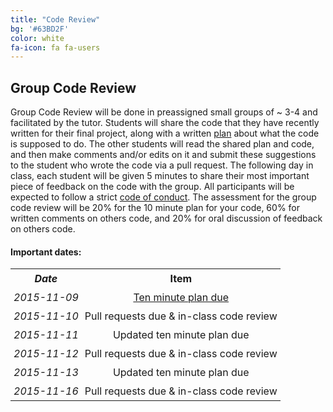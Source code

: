 ```yaml
---
title: "Code Review"
bg: '#63BD2F'
color: white
fa-icon: fa fa-users
---
```


## Group Code Review

Group Code Review will be done in preassigned small groups of ~ 3-4 and facilitated 
by the tutor. Students will share the code that they have recently written for their final
project, along with a written [plan](http://billmills.github.io/blog/ten-minute-plans/) 
about what the code is supposed to do. The other students will read the shared plan and 
code, and then make comments and/or edits on it and submit these suggestions to the 
student who wrote the code via a pull request. The following day in class, each student 
will be given 5 minutes to share their most important piece of feedback on the code with 
the group. All participants will be expected to follow a strict [code of conduct](http://software-carpentry.org/conduct.html). 
The assessment for the group code review will be 20% for the 10 minute plan for your code, 
60% for written comments on others code, and 20% for oral discussion of feedback on others 
code.

#### **Important dates:**

<center>
<table>
  <tr>
    <th style="padding: 5px;" align="center" valign="middle"><i>Date</i></td>
    <th style="padding: 5px;" align="center" valign="middle">Item</td> 
  </tr>
  <tr>
    <td style="padding: 5px;" align="center" valign="middle"><i>2015-11-09</i></td>
    <td style="padding: 5px;" align="center" valign="middle"><a href="https://github.com/PHY3009/code_review/blob/master/Ten_Minute_Plan.md">Ten minute plan due</a></td> 
  </tr>
  <tr>
    <td style="padding: 5px;" align="center" valign="middle"><i>2015-11-10</i></td>
    <td style="padding: 5px;" align="center" valign="middle">Pull requests due & in-class code review</td> 
  </tr>
  <tr>
    <td style="padding: 5px;" align="center" valign="middle"><i>2015-11-11</i></td>
    <td style="padding: 5px;" align="center" valign="middle">Updated ten minute plan due</td> 
  </tr>
  <tr>
    <td style="padding: 5px;" align="center" valign="middle"><i>2015-11-12</i></td>
    <td style="padding: 5px;" align="center" valign="middle">Pull requests due & in-class code review</td> 
  </tr>
  <tr>
    <td style="padding: 5px;" align="center" valign="middle"><i>2015-11-13</i></td>
    <td style="padding: 5px;" align="center" valign="middle">Updated ten minute plan due</td> 
  </tr>
  <tr>
    <td style="padding: 5px;" align="center" valign="middle"><i>2015-11-16</i></td>
    <td style="padding: 5px;" align="center" valign="middle">Pull requests due & in-class code review</td> 
  </tr>
</center>
</table>